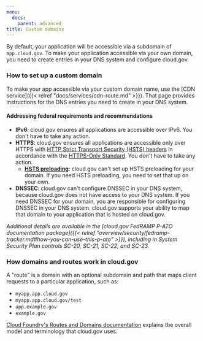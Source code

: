 ```yaml
---
menu:
  docs:
    parent: advanced
title: Custom domains
---
```

By default, your application will be accessible via a subdomain of `app.cloud.gov`. To make your application accessible via your own domain, you need to create entries in your DNS system and configure cloud.gov.

### How to set up a custom domain
To make your app accessible via your custom domain name, use the [CDN service]({{< relref "docs/services/cdn-route.md" >}}). That page provides instructions for the DNS entries you need to create in your DNS system.

#### Addressing federal requirements and recommendations
* **IPv6**: cloud.gov ensures all applications are accessible over IPv6. You don't have to take any action.
* **HTTPS**: cloud.gov ensures all applications are accessible only over HTTPS with [HTTP Strict Transport Security (HSTS) headers](https://https.cio.gov/hsts/) in accordance with the [HTTPS-Only Standard](https://https.cio.gov/). You don't have to take any action.
  * [**HSTS preloading**](https://https.cio.gov/guide/#options-for-hsts-compliance): cloud.gov can't set up HSTS preloading for your domain. If you need HSTS preloading, you need to set that up on your own.
* **DNSSEC**: cloud.gov can't configure DNSSEC in your DNS system, because cloud.gov does not have access to your DNS system. If you need DNSSEC for your domain, you are responsible for configuring DNSSEC in your DNS system. cloud.gov supports your ability to map that domain to your application that is hosted on cloud.gov.

*Additional details are available in the [cloud.gov FedRAMP P-ATO documentation package]({{< relref "overview/security/fedramp-tracker.md#how-you-can-use-this-p-ato" >}}), including in System Security Plan controls SC-20, SC-21, SC-22, and SC-23.*

### How domains and routes work in cloud.gov

A "route" is a domain with an optional subdomain and path that maps client requests to a particular application, such as:

* `myapp.app.cloud.gov`
* `myapp.app.cloud.gov/test`
* `app.example.gov`
* `example.gov`

[Cloud Foundry's Routes and Domains documentation](https://docs.cloudfoundry.org/devguide/deploy-apps/routes-domains.html) explains the overall model and terminology that cloud.gov uses.

